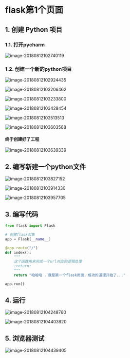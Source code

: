 # flask第1个页面

## 1. 创建 Python 项目

### 1.1. 打开pycharm

![image-20180812102740119](assets/image-20180812102740119.png)

### 1.2. 创建一个新的python项目

![image-20180812102924435](assets/image-20180812102924435.png)

![image-20180812103206462](assets/image-20180812103206462.png)

![image-20180812103233800](assets/image-20180812103233800.png)

![image-20180812103428454](assets/image-20180812103428454.png)

![image-20180812103513513](assets/image-20180812103513513.png)

![image-20180812103603568](assets/image-20180812103603568.png)

#### 终于创建好了工程

![image-20180812103639339](assets/image-20180812103639339.png)

## 2. 编写新建一个python文件

![image-20180812103827152](assets/image-20180812103827152.png)

![image-20180812103914330](assets/image-20180812103914330.png)

![image-20180812103957705](assets/image-20180812103957705.png)

## 3. 编写代码

```python
from flask import Flask

# 创建flask对象
app = Flask(__name__)

@app.route("/")
def index():
    """
    这个函数用来完成一个url对应的逻辑处理
    :return:
    """
    return "哈哈哈 ，我是第一个flask页面，成功的道理开始了..."

app.run()

```



## 4. 运行

![image-20180812104248760](assets/image-20180812104248760.png)

![image-20180812104403820](assets/image-20180812104403820.png)

## 5. 浏览器测试

![image-20180812104439405](assets/image-20180812104439405.png)


